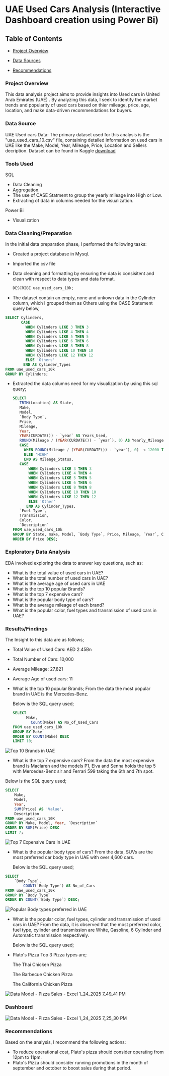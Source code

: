 # UAE Used Cars Analysis (Interactive Dashboard creation using Power Bi)

## Table of Contents

- [Project Overview](#project-overview)

- [Data Sources](#data-source)

- [Recommendations](#recommendations)


### Project Overview

This data analysis project aims to provide insights into Used cars in United Arab Emirates (UAE) . By analyzing this data, I seek to identify the market trends and popularity of used cars based on thier mileage, price, age, location, and make data-driven recommendations for buyers. 


### Data Source
UAE Used cars Data: The primary dataset used for this analysis is the "uae_used_cars_10.csv" file, containing detailed information on used cars in UAE like the Make, Model, Year, Mileage, Price, Location and Sellers decription.
Dataset can be found in Kaggle [download](https://www.kaggle.com/datasets/mohamedsaad254/uae-used-cars-analysis-full-project-v1-0)

### Tools Used
SQL
- Data Cleaning
- Aggregation.
- The use of CASE Statment to group the yearly mileage into High or Low.
- Extracting of data in columns needed for the visualization.

Power Bi
- Visualization

### Data Cleaning/Preparation
In the initial data preparation phase, I performed the following tasks:

- Created a project database in Mysql.
- Imported the csv file
- Data cleaning and formatting by ensuring the data is consisitent and clean with respect to data types and data format.

  ``` sql
  DESCRIBE uae_used_cars_10k;
  ```
  
- The dataset contain an empty, none and unkown data in the Cylinder column, which I grouped them as Others using the CASE Statement query below,

``` SQL
SELECT Cylinders, 
       CASE
         WHEN Cylinders LIKE 3 THEN 3
         WHEN Cylinders LIKE 4 THEN 4
         WHEN Cylinders LIKE 5 THEN 5
         WHEN Cylinders LIKE 6 THEN 6
         WHEN Cylinders LIKE 8 THEN 8
         WHEN Cylinders LIKE 10 THEN 10
         WHEN Cylinders LIKE 12 THEN 12
         ELSE 'Others'
        END AS Cylinder_Types 
FROM uae_used_cars_10k
GROUP BY Cylinders;
```

- Extracted the data columns need for my visualization by using this sql query;

  ``` sql
  SELECT 
	 TRIM(Location) AS State,
	 Make,
	 Model,
	 `Body Type`,
	 Price,
	 Mileage,
	 Year,
	 YEAR(CURDATE()) - `year` AS Years_Used,
	 ROUND(Mileage / (YEAR(CURDATE()) - `year`), 0) AS Yearly_Mileage,
	 CASE 
	   WHEN ROUND(Mileage / (YEAR(CURDATE()) - `year`), 0)  < 12000 THEN 'LOW'
	   ELSE 'HIGH'
	   END AS Mileage_Status,
	 CASE
         WHEN Cylinders LIKE 3 THEN 3
         WHEN Cylinders LIKE 4 THEN 4
         WHEN Cylinders LIKE 5 THEN 5
         WHEN Cylinders LIKE 6 THEN 6
         WHEN Cylinders LIKE 8 THEN 8
         WHEN Cylinders LIKE 10 THEN 10
         WHEN Cylinders LIKE 12 THEN 12
         ELSE 'Other'
        END AS Cylinder_Types, 
	 `Fuel Type`,
	 Transmission,
	 Color,
	 `Description`
  FROM uae_used_cars_10k
  GROUP BY State, make, Model, `Body Type`, Price, Mileage, `Year`, Cylinder_Types, `Fuel Type`, Transmission, Color, `Description`
  ORDER BY Price DESC;
  ```
  

### Exploratory Data Analysis
EDA involved exploring the data to answer key questions, such as:

- What is the total value of used cars in UAE?
- What is the total number of used cars in UAE?
- What is the average age of used cars in UAE
- What is the top 10 popular Brands?
- What is the top 7 expensive cars?
- What is the popular body type of cars?
- What is the average mileage of each brand?
- What is the popular color, fuel types and transmission of used cars in UAE? 


### Results/Findings
The Insight to this data are as follows;

- Total Value of Used Cars: AED 2.45Bn
- Total Number of Cars: 10,000
- Average Mileage: 27,821
- Average Age of used cars: 11



  

- What is the top 10 popular Brands;
  From the data the most popular brand in UAE is the Mercedes-Benz.
  
  Below is the SQL query used;

  ``` SQL
  SELECT 
		Make,
	      Count(Make) AS No_of_Used_Cars
  FROM uae_used_cars_10k
  GROUP BY Make
  ORDER BY COUNT(Make) DESC
  LIMIT 10;
  ```

  
  

![Top 10 Brands in UAE](https://github.com/user-attachments/assets/afa21a72-96dd-44f6-983a-eafee24d79f2)





- What is the top 7 expensive cars?
  From the data the most expensive brand is Maclaren and the models P1, Elva and Senna holds the top 5 with Mercedes-Benz slr and Ferrari 599 taking the 6th and 7th spot.

Below is the SQL query used;


``` SQL
SELECT 
    Make,
    Model,
    Year,
    SUM(Price) AS 'Value',
    Description
FROM uae_used_cars_10K
GROUP BY Make, Model, Year, `Description`
ORDER BY SUM(Price) DESC
LIMIT 7;
```
   
  
![Top 7 Expensive Cars In UAE](https://github.com/user-attachments/assets/78a5ec43-537f-40db-b9d1-189499782f18)



- What is the popular body type of cars?
  From the data, SUVs are the most preferred car body type in UAE with over 4,600 cars.

  Below is the SQL query used;

``` SQL
SELECT 
	`Body Type`,
    	COUNT(`Body Type`) AS No_of_Cars
FROM uae_used_cars_10k
GROUP BY `Body Type`
ORDER BY COUNT(`Body Type`) DESC;
``` 


![Popular Body types preferred in UAE](https://github.com/user-attachments/assets/21e51477-7cb9-4b1f-ba0c-d066eec98e10)


  
- What is the popular color, fuel types, cylinder and transmission of used cars in UAE?
  From the data, it is observed that the most preferred color, fuel type, cylinder and transmission are White, Gasoline, 6 Cylinder and Automatic transmission respectively.

   Below is the SQL query used;
  

- Plato's Pizza Top 3 Pizza types are;
  
   The Thai Chicken Pizza
  
   The Barbecue Chicken Pizza
  
   The California Chicken Pizza



![Data Model - Pizza Sales - Excel 1_24_2025 7_49_41 PM](https://github.com/user-attachments/assets/a5672950-2fe1-4bc0-97a1-0b5f6c530286)


### Dashboard

![Data Model - Pizza Sales - Excel 1_24_2025 7_25_30 PM](https://github.com/user-attachments/assets/94fedf2e-ddb6-4773-a5ad-725f8b36cd5f)


  
### Recommendations
Based on the analysis, I recommend the following actions:

- To reduce operational cost, Plato's pizza should consider operating from 12pm to 11pm.
- Plato's Pizza should consider running promotions in the month of september and october to boost sales during that period.

